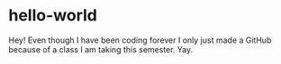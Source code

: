 # hello-world
Hey! Even though I have been coding forever I only just made a GitHub because of a class I am taking this semester. Yay.
